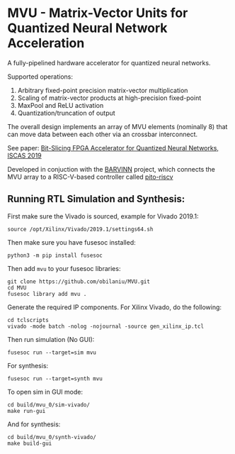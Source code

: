 # MVU - Matrix-Vector Units for Quantized Neural Network Acceleration

A fully-pipelined hardware accelerator for quantized neural networks. 

Supported operations:
1. Arbitrary fixed-point precision matrix-vector multiplication
1. Scaling of matrix-vector products at high-precision fixed-point
1. MaxPool and ReLU activation
1. Quantization/truncation of output

The overall design implements an array of MVU elements (nominally 8) that can move data between each other via an crossbar interconnect.

See paper: [Bit-Slicing FPGA Accelerator for Quantized Neural Networks, ISCAS 2019](https://ieeexplore.ieee.org/document/8702332)

Developed in conjuction with the [BARVINN](https://github.com/hossein1387/BARVINN) project, which connects the MVU array to a RISC-V-based controller called [pito-riscv](https://github.com/hossein1387/pito_riscv)

## Running RTL Simulation and Synthesis:

First make sure the Vivado is sourced, example for Vivado 2019.1: 
    
    source /opt/Xilinx/Vivado/2019.1/settings64.sh

Then make sure you have fusesoc installed:

    python3 -m pip install fusesoc

Then add `mvu` to your fusesoc libraries:
    
    git clone https://github.com/obilaniu/MVU.git
    cd MVU
    fusesoc library add mvu .
	
Generate the required IP components. For Xilinx Vivado, do the following:

    cd tclscripts
    vivado -mode batch -nolog -nojournal -source gen_xilinx_ip.tcl

Then run simulation (No GUI):
   
    fusesoc run --target=sim mvu

For synthesis:
    
    fusesoc run --target=synth mvu

To open sim in GUI mode:

    cd build/mvu_0/sim-vivado/ 
    make run-gui

And for synthesis:

    cd build/mvu_0/synth-vivado/ 
    make build-gui


